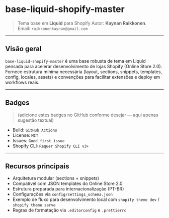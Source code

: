# base-liquid-shopify-master

> Tema base em **Liquid** para Shopify
> Autor: **Kaynan Raikkonen**.  
> Email: `raikkonenkaynan@gmail.com`

---

## Visão geral
`base-liquid-shopify-master` é uma base robusta de tema em Liquid pensada para acelerar desenvolvimento de lojas Shopify (Online Store 2.0). Fornece estrutura mínima necessária (layout, sections, snippets, templates, config, locales, assets) e convenções para facilitar extensões e deploy em workflows reais.

---

## Badges
> (adicione estes badges no GitHub conforme desejar — aqui apenas sugestão textual)
- Build: `GitHub Actions`
- License: `MIT`
- Issues: `Good first issue`
- Shopify CLI: `Requer Shopify CLI v3+`

---

## Recursos principais
- Arquitetura modular (sections + snippets)
- Compatível com JSON templates do Online Store 2.0
- Estrutura preparada para internacionalização (PT-BR)
- Configurações via `config/settings_schema.json`
- Exemplo de fluxo para desenvolvimento local com `shopify theme dev` / `shopify theme serve`
- Regras de formatação via `.editorconfig` e `.prettierrc`
